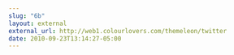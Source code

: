 ```yaml
---
slug: "6b"
layout: external
external_url: http://web1.colourlovers.com/themeleon/twitter
date: 2010-09-23T13:14:27-05:00
---
```

